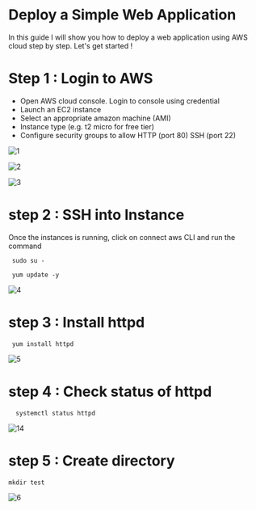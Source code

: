 # Deploy a Simple Web Application

In this guide I will show you how to deploy a web  application using AWS cloud step by step. Let's get started !

# Step 1 : Login to AWS 

- Open AWS cloud console. Login to console using credential
- Launch an EC2 instance
- Select an appropriate amazon machine (AMI)
- Instance type (e.g. t2 micro for free tier)
- Configure security groups to allow HTTP (port 80) SSH (port 22)
  
![1](https://github.com/user-attachments/assets/246906fd-a91c-47b6-9a9a-532b83144b65)

![2](https://github.com/user-attachments/assets/819d73a6-0377-4293-804e-a47991bdce3b)

![3](https://github.com/user-attachments/assets/5a5361b0-bb76-4099-8ca4-ac5e710e1057)

# step 2 : SSH into Instance

Once the instances is running, click on connect aws CLI and run the command
``` git
 sudo su -
```
``` git
 yum update -y
```

![4](https://github.com/user-attachments/assets/ded460db-c244-4461-9c5b-5044b96c879d)

# step 3 : Install httpd
``` git
 yum install httpd
```

![5](https://github.com/user-attachments/assets/b37f8973-e0ed-46a3-b9d6-e964476019bb)

# step 4 : Check status of httpd
``` git
  systemctl status httpd
```
![14](https://github.com/user-attachments/assets/48300c92-2f3d-4444-b56a-3636f4ab6ad8)

# step 5 : Create directory 
``` git
mkdir test
```

![6](https://github.com/user-attachments/assets/2361de79-607f-4183-8ad4-2c1801e66ea1)
